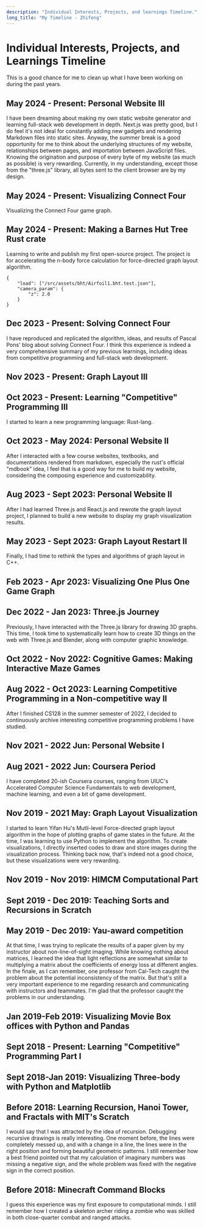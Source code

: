 ```yaml
---
description: "Individual Interests, Projects, and learnings Timeline."
long_title: "My Timeline - Zhifeng"
---
```


# Individual Interests, Projects, and Learnings Timeline

This is a good chance for me to clean up what I have been working on during the past years.

## May 2024 - Present: Personal Website III

I have been dreaming about making my own static website generator and learning full-stack web development in depth. Next.js was pretty good, but I do feel it's not ideal for constantly adding new gadgets and rendering Markdown files into static sites. Anyway, the summer break is a good opportunity for me to think about the underlying structures of my website, relationships between pages, and importation between JavaScript files. Knowing the origination and purpose of every byte of my website (as much as possible) is very rewarding. Currently, in my understanding, except those from the "three.js" library, all bytes sent to the client browser are by my design.

## May 2024 - Present: Visualizing Connect Four

Visualizing the Connect Four game graph.

## May 2024 - Present: Making a Barnes Hut Tree Rust crate

Learning to write and publish my first open-source project. The project is for accelerating the n-body force calculation for force-directed graph layout algorithm.

```graph
{
    "load": ["/src/assets/bht/Airfoil1.bht.test.json"],
    "camera_param": {
        "z": 2.0
    }
}
```

## Dec 2023 - Present: Solving Connect Four

I have reproduced and replicated the algorithm, ideas, and results of Pascal Pons' blog about solving Connect Four. I think this experience is indeed a very comprehensive summary of my previous learnings, including ideas from competitive programming and full-stack web development.

## Nov 2023 - Present: Graph Layout III

## Oct 2023 - Present: Learning "Competitive" Programming III

I started to learn a new programming language: Rust-lang.

## Oct 2023 - May 2024: Personal Website II

After I interacted with a few course websites, textbooks, and documentations rendered from markdown, especially the rust's official "mdbook" idea, I feel that is a good way for me to build my website, considering the composing experience and customizability.

## Aug 2023 - Sept 2023: Personal Website II

After I had learned Three.js and React.js and rewrote the graph layout project, I planned to build a new website to display my graph visualization results.

## May 2023 - Sept 2023: Graph Layout Restart II

Finally, I had time to rethink the types and algorithms of graph layout in C++.

## Feb 2023 - Apr 2023: Visualizing One Plus One Game Graph

## Dec 2022 - Jan 2023: Three.js Journey

Previously, I have interacted with the Three.js library for drawing 3D graphs. This time, I took time to systematically learn how to create 3D things on the web with Three.js and Blender, along with computer graphic knowledge.

## Oct 2022 - Nov 2022: Cognitive Games: Making Interactive Maze Games

## Aug 2022 - Oct 2023: Learning Competitive Programming in a Non-competitive way II

After I finished CS128 in the summer semester of 2022, I decided to continuously archive interesting competitive programming problems I have studied.

## Nov 2021 - 2022 Jun: Personal Website I

## Aug 2021 - 2022 Jun: Coursera Period

I have completed 20-ish Coursera courses, ranging from UIUC's Accelerated Computer Science Fundamentals to web development, machine learning, and even a bit of game development.

## Nov 2019 - 2021 May: Graph Layout Visualization

I started to learn Yifan Hu's Mutli-level Force-directed graph layout algorithm in the hope of plotting graphs of game states in the future. At the time, I was learning to use Python to implement the algorithm. To create visualizations, I directly inserted codes to draw and store images during the visualization process. Thinking back now, that's indeed not a good choice, but these visualizations were very rewarding.

## Nov 2019 - Nov 2019: HIMCM Computational Part

## Sept 2019 - Dec 2019: Teaching Sorts and Recursions in Scratch

## May 2019 - Dec 2019: Yau-award competition

At that time, I was trying to replicate the results of a paper given by my instructor about non-line-of-sight imaging. While knowing nothing about matrices, I learned the idea that light reflections are somewhat similar to multiplying a matrix about the coefficients of energy loss at different angles. In the finale, as I can remember, one professor from Cal-Tech caught the problem about the potential inconsistency of the matrix. But that's still a very important experience to me regarding research and communicating with instructors and teammates. I'm glad that the professor caught the problems in our understanding.

## Jan 2019-Feb 2019: Visualizing Movie Box offices with Python and Pandas

## Sept 2018 - Present: Learning "Competitive" Programming Part I

## Sept 2018-Jan 2019: Visualizing Three-body with Python and Matplotlib

## Before 2018: Learning Recursion, Hanoi Tower, and Fractals with MIT's Scratch

I would say that I was attracted by the idea of recursion. Debugging recursive drawings is really interesting. One moment before, the lines were completely messed up, and with a change in a line, the lines were in the right position and forming beautiful geometric patterns. I still remember how a best friend pointed out that my calculation of imaginary numbers was missing a negative sign, and the whole problem was fixed with the negative sign in the correct position.

## Before 2018: Minecraft Command Blocks

I guess this experience was my first exposure to computational minds. I still remember how I created a skeleton archer riding a zombie who was skilled in both close-quarter combat and ranged attacks.
